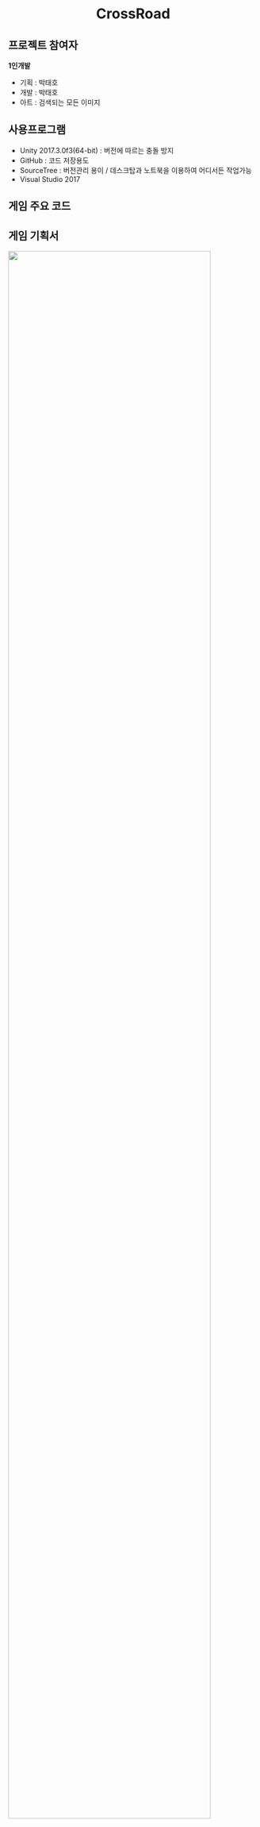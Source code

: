 <h1 align="center">CrossRoad</h1>

## 프로젝트 참여자

**1인개발**
- 기획 : 박태호
- 개발 : 박태호
- 아트 : 검색되는 모든 이미지


## 사용프로그램
- Unity 2017.3.0f3(64-bit) : 버전에 따르는 충돌 방지 
- GitHub : 코드 저장용도 
- SourceTree : 버전관리 용이 / 데스크탑과 노트북을 이용하여 어디서든 작업가능
- Visual Studio 2017

## 게임 주요 코드


## 게임 기획서

<img src="https://user-images.githubusercontent.com/47206217/56944074-1467fa80-6b5d-11e9-8017-cd0208ac7626.PNG" width="90%"></img>
<img src="https://user-images.githubusercontent.com/47206217/56944075-1467fa80-6b5d-11e9-8dc8-554085d3a1da.PNG" width="90%"></img>
<img src="https://user-images.githubusercontent.com/47206217/56944076-15009100-6b5d-11e9-82a7-9f8a6a282f95.PNG" width="90%"></img>
<img src="https://user-images.githubusercontent.com/47206217/56944077-15009100-6b5d-11e9-8765-a50fc1eb34d9.PNG" width="90%"></img>
<img src="https://user-images.githubusercontent.com/47206217/56944078-15009100-6b5d-11e9-858f-c245a553adad.PNG" width="90%"></img>
<img src="https://user-images.githubusercontent.com/47206217/56944079-15009100-6b5d-11e9-8eff-6ac3d0a23730.PNG" width="90%"></img>
<img src="https://user-images.githubusercontent.com/47206217/56944080-15992780-6b5d-11e9-8679-41ab88af14e1.PNG" width="90%"></img>
<img src="https://user-images.githubusercontent.com/47206217/56944081-15992780-6b5d-11e9-87ea-ef30c773121e.PNG" width="90%"></img>
<img src="https://user-images.githubusercontent.com/47206217/56944082-15992780-6b5d-11e9-855f-dbd63bf3329d.PNG" width="90%"></img>
<img src="https://user-images.githubusercontent.com/47206217/56944083-1631be00-6b5d-11e9-9d17-3f0a28d0d552.PNG" width="90%"></img>
<img src="https://user-images.githubusercontent.com/47206217/56944084-1631be00-6b5d-11e9-8ab0-17da54c78a8e.PNG" width="90%"></img>
<img src="https://user-images.githubusercontent.com/47206217/56944085-1631be00-6b5d-11e9-856d-d22c7c239100.PNG" width="90%"></img>
<img src="https://user-images.githubusercontent.com/47206217/56944086-16ca5480-6b5d-11e9-9a50-0bca93fd1f63.PNG" width="90%"></img>
<img src="https://user-images.githubusercontent.com/47206217/56944087-16ca5480-6b5d-11e9-9395-1f9a4d572a0b.PNG" width="90%"></img>
<img src="https://user-images.githubusercontent.com/47206217/56944088-16ca5480-6b5d-11e9-8f07-9c901ca0c30c.PNG" width="90%"></img>
<img src="https://user-images.githubusercontent.com/47206217/56944090-16ca5480-6b5d-11e9-9717-c4b2ccbc6ab2.PNG" width="90%"></img>
<img src="https://user-images.githubusercontent.com/47206217/56944091-1762eb00-6b5d-11e9-89c8-4e238cc38977.PNG" width="90%"></img>
<img src="https://user-images.githubusercontent.com/47206217/56944092-1762eb00-6b5d-11e9-9dbc-7103404ea5e7.PNG" width="90%"></img>
<img src="https://user-images.githubusercontent.com/47206217/56944093-1762eb00-6b5d-11e9-861e-d2effbe39b54.PNG" width="90%"></img>
<img src="https://user-images.githubusercontent.com/47206217/56944094-1762eb00-6b5d-11e9-8ad0-3a9dc11bc50f.PNG" width="90%"></img>
<img src="https://user-images.githubusercontent.com/47206217/56944095-17fb8180-6b5d-11e9-817a-33f112dfab73.PNG" width="90%"></img>
<img src="https://user-images.githubusercontent.com/47206217/56944096-17fb8180-6b5d-11e9-93c8-cf6ec2344be1.PNG" width="90%"></img>
<img src="https://user-images.githubusercontent.com/47206217/56944097-17fb8180-6b5d-11e9-965f-561b6acb9532.PNG" width="90%"></img>
<img src="https://user-images.githubusercontent.com/47206217/56944098-18941800-6b5d-11e9-85d8-a95cb51a9225.PNG" width="90%"></img>
<img src="https://user-images.githubusercontent.com/47206217/56944099-18941800-6b5d-11e9-9f6f-ca6cf6236287.PNG" width="90%"></img>
<img src="https://user-images.githubusercontent.com/47206217/56944102-18941800-6b5d-11e9-9972-f4391e885d75.PNG" width="90%"></img>
<img src="https://user-images.githubusercontent.com/47206217/56944103-18941800-6b5d-11e9-9fda-8c112f287d42.PNG" width="90%"></img>
<img src="https://user-images.githubusercontent.com/47206217/56944104-192cae80-6b5d-11e9-9a3a-7c6c039c1fae.PNG" width="90%"></img>
<img src="https://user-images.githubusercontent.com/47206217/56944105-192cae80-6b5d-11e9-84cb-89d9d35f37d0.PNG" width="90%"></img>
<img src="https://user-images.githubusercontent.com/47206217/56944106-19c54500-6b5d-11e9-92af-4dabfb83fe49.PNG" width="90%"></img>
<img src="https://user-images.githubusercontent.com/47206217/56944107-19c54500-6b5d-11e9-9da1-8d90c65f443b.PNG" width="90%"></img>
<img src="https://user-images.githubusercontent.com/47206217/56944108-19c54500-6b5d-11e9-820f-644c3db2d37d.PNG" width="90%"></img>
<img src="https://user-images.githubusercontent.com/47206217/56944109-19c54500-6b5d-11e9-95db-8fefe0b656e8.PNG" width="90%"></img>
<img src="https://user-images.githubusercontent.com/47206217/56944110-1a5ddb80-6b5d-11e9-9ab6-3b51cf57d085.PNG" width="90%"></img>
<img src="https://user-images.githubusercontent.com/47206217/56944111-1a5ddb80-6b5d-11e9-9e34-df72a433e653.PNG" width="90%"></img>
<img src="https://user-images.githubusercontent.com/47206217/56944113-1a5ddb80-6b5d-11e9-935f-22e9f578c92a.PNG" width="90%"></img>


